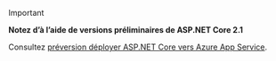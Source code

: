 > [!IMPORTANT]
> **Notez d’à l’aide de versions préliminaires de ASP.NET Core 2.1**
>
> Consultez [préversion déployer ASP.NET Core vers Azure App Service](xref:host-and-deploy/azure-apps/index#deploy-aspnet-core-preview-release-to-azure-app-service).
